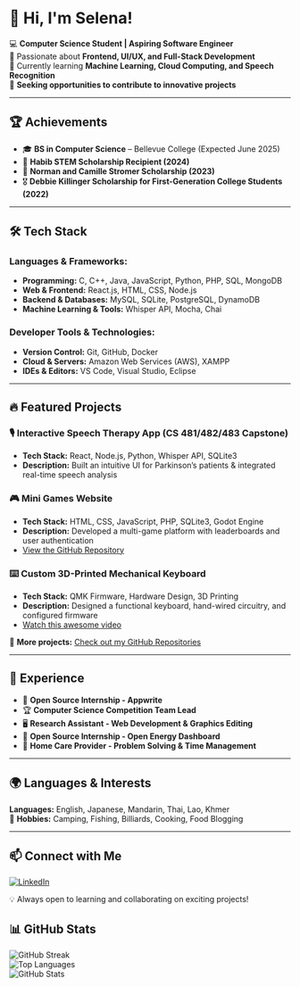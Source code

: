 # 👋 Hi, I'm Selena!
💻 **Computer Science Student | Aspiring Software Engineer**  
🎨 Passionate about **Frontend, UI/UX, and Full-Stack Development**  
🌱 Currently learning **Machine Learning, Cloud Computing, and Speech Recognition**  
🚀 **Seeking opportunities to contribute to innovative projects**  

---

## 🏆 Achievements  
- 🎓 **BS in Computer Science** – Bellevue College (Expected June 2025)  
- 🌟 **Habib STEM Scholarship Recipient (2024)**  
- 🏅 **Norman and Camille Stromer Scholarship (2023)**  
- 🎖️ **Debbie Killinger Scholarship for First-Generation College Students (2022)**  

---

## 🛠 Tech Stack  
### **Languages & Frameworks:**  
- **Programming:** C, C++, Java, JavaScript, Python, PHP, SQL, MongoDB  
- **Web & Frontend:** React.js, HTML, CSS, Node.js  
- **Backend & Databases:** MySQL, SQLite, PostgreSQL, DynamoDB  
- **Machine Learning & Tools:** Whisper API, Mocha, Chai  

### **Developer Tools & Technologies:**  
- **Version Control:** Git, GitHub, Docker  
- **Cloud & Servers:** Amazon Web Services (AWS), XAMPP  
- **IDEs & Editors:** VS Code, Visual Studio, Eclipse  

---

## 🔥 Featured Projects  
### 🎙️ **Interactive Speech Therapy App** (CS 481/482/483 Capstone)  
- **Tech Stack:** React, Node.js, Python, Whisper API, SQLite3  
- **Description:** Built an intuitive UI for Parkinson’s patients & integrated real-time speech analysis  

### 🎮 **Mini Games Website**  
- **Tech Stack:** HTML, CSS, JavaScript, PHP, SQLite3, Godot Engine  
- **Description:** Developed a multi-game platform with leaderboards and user authentication
- [View the GitHub Repository](https://github.com/Goalaso/minigamewebsite)

### ⌨️ **Custom 3D-Printed Mechanical Keyboard**  
- **Tech Stack:** QMK Firmware, Hardware Design, 3D Printing  
- **Description:** Designed a functional keyboard, hand-wired circuitry, and configured firmware
- [Watch this awesome video](https://youtu.be/xph8DTsWbxM?si=CzcAxlKmf0qnq8mT)


🚀 **More projects:** [Check out my GitHub Repositories](https://github.com/selenasat)  

---

## 🎯 Experience
- 🔬 **Open Source Internship - Appwrite**
- 🏆 **Computer Science Competition Team Lead**  
- 🖥️ **Research Assistant - Web Development & Graphics Editing**  
- 🔬 **Open Source Internship - Open Energy Dashboard**  
- 🏥 **Home Care Provider - Problem Solving & Time Management**  

---

## 🌍 Languages & Interests  
**Languages:** English, Japanese, Mandarin, Thai, Lao, Khmer  
🎯 **Hobbies:** Camping, Fishing, Billiards, Cooking, Food Blogging  

---

## 📫 Connect with Me  
[![LinkedIn](https://img.shields.io/badge/LinkedIn-0A66C2?style=for-the-badge&logo=linkedin&logoColor=white)](https://www.linkedin.com/in/selenasat/)  


💡 Always open to learning and collaborating on exciting projects!  

## 📊 GitHub Stats  

![GitHub Streak](https://streak-stats.demolab.com/?user=selenasat&theme=radical)  
![Top Languages](https://github-readme-stats.vercel.app/api/top-langs/?username=selenasat&layout=compact&theme=radical)  
![GitHub Stats](https://github-readme-stats.vercel.app/api?username=selenasat&show_icons=true&theme=radical)  

<!--
**selenasat/selenasat** is a ✨ _special_ ✨ repository because its `README.md` (this file) appears on your GitHub profile.

Here are some ideas to get you started:

- 🔭 I’m currently working on ...
- 🌱 I’m currently learning ...
- 👯 I’m looking to collaborate on ...
- 🤔 I’m looking for help with ...
- 💬 Ask me about ...
- 📫 How to reach me: ...
- 😄 Pronouns: ...
- ⚡ Fun fact: ...
-->
